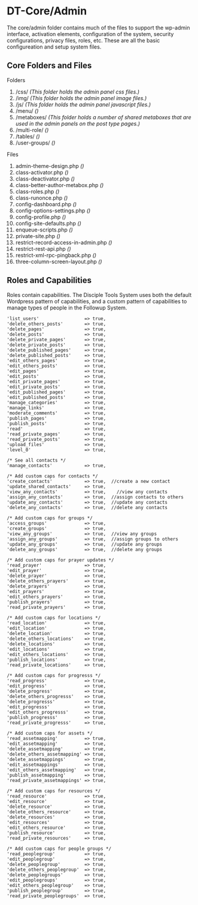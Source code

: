 # DT-Core/Admin
The core/admin folder contains much of the files to support the wp-admin interface, activation elements, 
configuration of the system, security configurations, privacy files, roles, etc. These are all the basic 
configureation and setup system files.

## Core Folders and Files
Folders
1. /css/    _(This folder holds the admin panel css files.)_
1. /img/    _(This folder holds the admin panel image files.)_
1. /js/     _(This folder holds the admin panel javascript files.)_
1. /menu/   _()_
1. /metaboxes/  _(This folder holds a number of shared metaboxes that are used in the admin panels on the post type pages.)_
1. /multi-role/     _()_
1. /tables/     _()_
1. /user-groups/    _()_

Files
1. admin-theme-design.php _()_
1. class-activator.php _()_
1. class-deactivator.php _()_
1. class-better-author-metabox.php _()_
1. class-roles.php _()_
1. class-runonce.php _()_
1. config-dashboard.php _()_
1. config-options-settings.php _()_
1. config-profile.php _()_
1. config-site-defaults.php _()_
1. enqueue-scripts.php _()_
1. private-site.php _()_
1. restrict-record-access-in-admin.php _()_
1. restrict-rest-api.php _()_
1. restrict-xml-rpc-pingback.php _()_
1. three-column-screen-layout.php _()_


## Roles and Capabilities

Roles contain capabilities. The Disciple Tools System uses both the default Wordpress pattern of capabilities, and a custom 
pattern of capabilities to manage types of people in the Followup System.

```
'list_users'                 => true,
'delete_others_posts'        => true,
'delete_pages'               => true,
'delete_posts'               => true,
'delete_private_pages'       => true,
'delete_private_posts'       => true,
'delete_published_pages'     => true,
'delete_published_posts'     => true,
'edit_others_pages'          => true,
'edit_others_posts'          => true,
'edit_pages'                 => true,
'edit_posts'                 => true,
'edit_private_pages'         => true,
'edit_private_posts'         => true,
'edit_published_pages'       => true,
'edit_published_posts'       => true,
'manage_categories'          => true,
'manage_links'               => true,
'moderate_comments'          => true,
'publish_pages'              => true,
'publish_posts'              => true,
'read'                       => true,
'read_private_pages'         => true,
'read_private_posts'         => true,
'upload_files'               => true,
'level_0'                    => true,

/* See all contacts */
'manage_contacts'            => true,

/* Add custom caps for contacts */
'create_contacts'            => true,  //create a new contact
'update_shared_contacts'     => true,
'view_any_contacts'          => true,    //view any contacts
'assign_any_contacts'        => true,  //assign contacts to others
'update_any_contacts'        => true,  //update any contacts
'delete_any_contacts'        => true,  //delete any contacts

/* Add custom caps for groups */
'access_groups'              => true,
'create_groups'              => true,
'view_any_groups'            => true,  //view any groups
'assign_any_groups'          => true,  //assign groups to others
'update_any_groups'          => true,  //update any groups
'delete_any_groups'          => true,  //delete any groups

/* Add custom caps for prayer updates */
'read_prayer'                => true,
'edit_prayer'                => true,
'delete_prayer'              => true,
'delete_others_prayers'      => true,
'delete_prayers'             => true,
'edit_prayers'               => true,
'edit_others_prayers'        => true,
'publish_prayers'            => true,
'read_private_prayers'       => true,

/* Add custom caps for locations */
'read_location'              => true,
'edit_location'              => true,
'delete_location'            => true,
'delete_others_locations'    => true,
'delete_locations'           => true,
'edit_locations'             => true,
'edit_others_locations'      => true,
'publish_locations'          => true,
'read_private_locations'     => true,

/* Add custom caps for progresss */
'read_progress'              => true,
'edit_progress'              => true,
'delete_progress'            => true,
'delete_others_progresss'    => true,
'delete_progresss'           => true,
'edit_progresss'             => true,
'edit_others_progresss'      => true,
'publish_progresss'          => true,
'read_private_progresss'     => true,

/* Add custom caps for assets */
'read_assetmapping'          => true,
'edit_assetmapping'          => true,
'delete_assetmapping'        => true,
'delete_others_assetmapping' => true,
'delete_assetmappings'       => true,
'edit_assetmappings'         => true,
'edit_others_assetmapping'   => true,
'publish_assetmapping'       => true,
'read_private_assetmappings' => true,

/* Add custom caps for resources */
'read_resource'              => true,
'edit_resource'              => true,
'delete_resource'            => true,
'delete_others_resource'     => true,
'delete_resources'           => true,
'edit_resources'             => true,
'edit_others_resource'       => true,
'publish_resource'           => true,
'read_private_resources'     => true,

/* Add custom caps for people groups */
'read_peoplegroup'           => true,
'edit_peoplegroup'           => true,
'delete_peoplegroup'         => true,
'delete_others_peoplegroup'  => true,
'delete_peoplegroups'        => true,
'edit_peoplegroups'          => true,
'edit_others_peoplegroup'    => true,
'publish_peoplegroup'        => true,
'read_private_peoplegroups'  => true,
```

